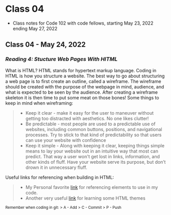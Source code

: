 # Class 04
* Class notes for Code 102 with code fellows, starting May 23, 2022 ending May 27, 2022
## Class 04 - May 24, 2022
### *Reading 4: Stucture Web Pages With HITML*

What is HTML? HTML stands for hypertext markup language. Coding in HTML is how you structure a website. The best way to go about structuring a web page is to first create an outline, called a wireframe. The wireframe should be created with the purpose of the webpage in mind, audience, and what is expected to be seen by the audience. After creating a wireframe skeleton it is then time to put some meat on those bones! Some things to keep in mind when wireframing:

> * Keep it clear - make it easy for the user to maneuver without getting too distracted with aesthetics. No one likes clutter!
> * Be predictable - most people are used to a predictable use of websites, including common buttons, positions, and navigational processes. Try to stick to that kind of predictability so that users can use your website with confidence
> * Keep it simple - Along with keeping it clear, keeping things simple means to lay your website out in an intuitive way that most can predict. That way a user won't get lost in links, information, and other kinds of fluff. Have your website serve its purpose, but don’t drown it in unnecessary fluff.

Useful links for referencing when building in HTML:

> * My Personal favorite [link](https://developer.mozilla.org/en-US/docs/Web/HTML/Element) for referencing elements to use in my code.
> * Another very useful [link](https://developer.mozilla.org/en-US/docs/Web/HTML) for learning some HTML themes

<sub>
Remember when coding in git:
> A - Add
> C - Commit
> P - Push
</sub>